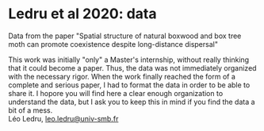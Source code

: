# Ledru et al 2020: data
Data from the paper "Spatial structure of natural boxwood and box tree moth can promote coexistence despite long-distance dispersal"  

This work was initially "only" a Master's internship, without really thinking that it could become a paper. Thus, the data was not immediately organized with the necessary rigor. When the work finally reached the form of a complete and serious paper, I had to format the data in order to be able to share it. I hopore you will find here a clear enough organization to understand the data, but I ask you to keep this in mind if you find the data a bit of a mess.  
Léo Ledru, leo.ledru@univ-smb.fr  

